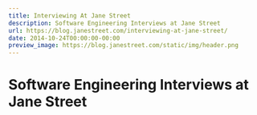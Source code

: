 ```yaml
---
title: Interviewing At Jane Street
description: Software Engineering Interviews at Jane Street
url: https://blog.janestreet.com/interviewing-at-jane-street/
date: 2014-10-24T00:00:00-00:00
preview_image: https://blog.janestreet.com/static/img/header.png
---
```


<h1 id="software-engineering-interviews-at-jane-street">Software Engineering Interviews at Jane Street</h1>
